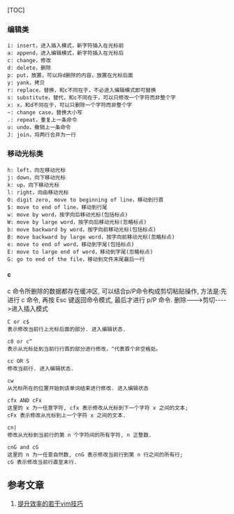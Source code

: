 [TOC]
### 编辑类
```
i: insert，进入插入模式，新字符插入在光标前
a: append，进入编辑模式，新字符插入在光标后
c: change，修改
d: delete，删除
p: put，放置，可以将d删除的内容，放置在光标后面
y: yank，拷贝
r: replace，替换，和c不同在于，不必进入编辑模式即可替换
s: substitute，替代，和c不同在于，可以只修改一个字符而非整个字
x: x，和d不同在于，可以只删除一个字符而非整个字
~: change case，替换大小写
.: repeat，重复上一条命令
u: undo，撤销上一条命令
J: join，将两行合并为一行
```


### 移动光标类
```
h: left，向左移动光标
j: down，向下移动光标
k: up，向下移动光标
l: right，向由移动光标
0: digit zero, move to beginning of line，移动到行首
$: move to end of line，移动到行尾
w: move by word，按字向后移动光标(包括标点)
W: move by large word，按字向后移动光标(忽略标点)
b: move backward by word，按字向前移动光标(包括标点)
B: move backward by large word，按字向前移动光标(忽略标点)
e: move to end of word，移动到字尾(包括标点)
E: move to large end of word，移动到字尾(忽略标点)
G: go to end of the file，移动到文件末尾最后一行
```


#### c
c 命令所删除的数据都存在缓冲区, 可以结合p/P命令构成剪切粘贴操作, 方法是:先进行 c 命令, 再按 Esc 键返回命令模式, 最后才进行 p/P 命令.
删除--->剪切---->进入插入模式
```
C or c$
表示修改当前行上光标后面的部分. 进入编辑状态.

c0 or c^
表示从光标处到当前行行首的部分进行修改，^代表首个非空格处。

cc OR S
修改当前行. 进入编辑状态.

cw
从光标所在的位置开始到该单词结束进行修改. 进入编辑状态

cfx AND cFx
这里的 x 为一任意字符, cfx 表示修改从光标到下一个字符 x 之间的文本;
cFx 表示修改从光标到上一个字符 x 之间的文本.

cn|
修改从光标到当前行的第 n 个字符间的所有字符, n 正整数.

cnG and cG
这里的 n 为一任意自然数, cnG 表示修改当前行到第 n 行之间的所有行;
cG 表示修改当前行直至末行.
```


## 参考文章
1. [提升效率的若干vim技巧](http://www.dutor.net/index.php/2011/09/efficient-vim-tips/)
